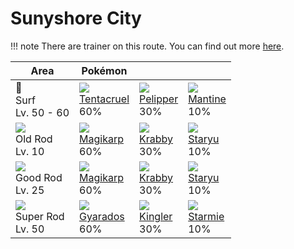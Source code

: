 # Sunyshore City

!!! note
    There are trainer on this route. You can find out more [here](../../trainer_changes/sunyshore_city/).


Area                                  | Pokémon                           | &nbsp;                          | &nbsp;                         | 
---                                   | ---                               | ---                             | ---                            | 
🌊<br> Surf<br>Lv. 50 - 60             | ![][073]<br> [Tentacruel]<br> 60% | ![][279]<br> [Pelipper]<br> 30% | ![][226]<br> [Mantine]<br> 10% | 
![][old-rod]<br>Old Rod<br>Lv. 10     | ![][129]<br> [Magikarp]<br> 60%   | ![][098]<br> [Krabby]<br> 30%   | ![][120]<br> [Staryu]<br> 10%  | 
![][good-rod]<br>Good Rod<br>Lv. 25   | ![][129]<br> [Magikarp]<br> 60%   | ![][098]<br> [Krabby]<br> 30%   | ![][120]<br> [Staryu]<br> 10%  | 
![][super-rod]<br>Super Rod<br>Lv. 50 | ![][130]<br> [Gyarados]<br> 60%   | ![][099]<br> [Kingler]<br> 30%  | ![][121]<br> [Starmie]<br> 10% | 

[Tentacruel]: ../../pokemon_changes/073/
[Krabby]: ../../pokemon_changes/098/
[Kingler]: ../../pokemon_changes/099/
[Staryu]: ../../pokemon_changes/120/
[Starmie]: ../../pokemon_changes/121/
[Magikarp]: ../../pokemon_changes/129/
[Gyarados]: ../../pokemon_changes/130/
[Mantine]: ../../pokemon_changes/226/
[Pelipper]: ../../pokemon_changes/279/
[good-rod]: ../img/items/good-rod.png
[old-rod]: ../img/items/old-rod.png
[super-rod]: ../img/items/super-rod.png
[073]: ../img/pokemon/073.png
[098]: ../img/pokemon/098.png
[099]: ../img/pokemon/099.png
[120]: ../img/pokemon/120.png
[121]: ../img/pokemon/121.png
[129]: ../img/pokemon/129.png
[130]: ../img/pokemon/130.png
[226]: ../img/pokemon/226.png
[279]: ../img/pokemon/279.png
